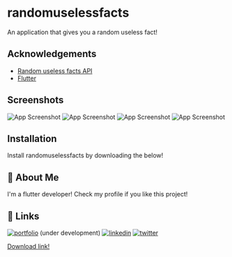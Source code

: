 
# randomuselessfacts

An application that gives you a random useless fact!


## Acknowledgements

 - [Random useless facts API](https://uselessfacts.jsph.pl/)
 - [Flutter](https://flutter.dev)


## Screenshots

![App Screenshot](/images/ss1.png)
![App Screenshot](/images/ss2.png)
![App Screenshot](/images/ss3.png)
![App Screenshot](/images/ss4.png)
<if not visible github is bugged>
## Installation

Install randomuselessfacts by downloading the below!
    
## 🚀 About Me
I'm a flutter developer! Check my profile if you like this project!
## 🔗 Links
[![portfolio](https://img.shields.io/badge/my_portfolio-000?style=for-the-badge&logo=ko-fi&logoColor=white)](https://notbrood.github.io/portfolio/) (under development)
[![linkedin](https://img.shields.io/badge/linkedin-0A66C2?style=for-the-badge&logo=linkedin&logoColor=white)](https://www.linkedin.com/in/ajain9926)
[![twitter](https://img.shields.io/badge/twitter-1DA1F2?style=for-the-badge&logo=twitter&logoColor=white)](https://twitter.com/amvnjain)

[Download link!](https://drive.google.com/file/d/1x1WkVZRxALrt9CpBKeXiU2nwE5ztvKGm/view?usp=sharing)
